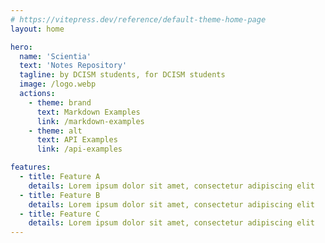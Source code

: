 ```yaml
---
# https://vitepress.dev/reference/default-theme-home-page
layout: home

hero:
  name: 'Scientia'
  text: 'Notes Repository'
  tagline: by DCISM students, for DCISM students
  image: /logo.webp
  actions:
    - theme: brand
      text: Markdown Examples
      link: /markdown-examples
    - theme: alt
      text: API Examples
      link: /api-examples

features:
  - title: Feature A
    details: Lorem ipsum dolor sit amet, consectetur adipiscing elit
  - title: Feature B
    details: Lorem ipsum dolor sit amet, consectetur adipiscing elit
  - title: Feature C
    details: Lorem ipsum dolor sit amet, consectetur adipiscing elit
---
```

